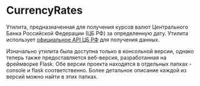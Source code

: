 # CurrencyRates

Утилита, предназначенная для получения курсов валют Центрального Банка Российской Федерации (ЦБ РФ) за определенную дату. Утилита использует [официальное API ЦБ РФ](https://www.cbr.ru/development/sxml/ "Документация к API ЦБ РФ") для получения данных.

Изначально утилита была доступна только в консольной версии, однако теперь также предоставляется веб-версия, разработанная на фреймворке Flask. Обе версии проекта находятся в отдельных папках - console и flask соответственно. Более детальное описание каждой из версий можно найти в этих папках.